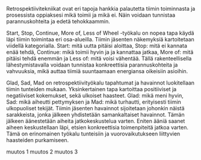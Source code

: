 Retrospektiivitekniikat ovat eri tapoja hankkia palautetta tiimin toiminnasta ja prosessista oppiaksesi mikä toimii ja mikä ei. Näin voidaan tunnistaa parannuskohteita ja edetä tehokkaammin. 

Start, Stop, Continue, More of, Less of Wheel -työkalu on nopea tapa käydä läpi tiimin toimintaa eri osa-alueilla. Tiimin jäsenten näkemyksiä kartoitetaan viidellä kategorialla. Start: mitä uutta pitäisi aloittaa, Stop: mitä ei kannata enää tehdä, Continue: mikä toimii hyvin ja ja kannattaa jatkaa, More of: mitä pitäisi tehdä enemmän ja Less of: mitä voisi vähentää. Tällä rakenteellisella lähestymistavalla voidaan tunnistaa konkreettisia parannuskohteita ja vahvuuksia, mikä auttaa tiimiä suuntaamaan energiansa oikeisiin asioihin.

Glad, Sad, Mad on retrospektiivityökalu tapahtumat ja havainnot luokitellaan tiimin tunteiden mukaan. Yksinkertainen tapa kartoittaa positiiviset ja negatiiviset kokemukset, sekä ulkoiset haasteet. Glad: mikä meni hyvin, Sad: mikä aiheutti pettymyksen ja Mad: mikä turhautti, erityisesti tiimin ulkopuoliset tekijät. Tiimin jäsenten havainnot sijoitetaan johonkin näistä sarakkeista, jonka jälkeen yhdistetään samankaltaiset havainnot. Tämän jälkeen äänestetään aiheita jatkokeskustelua varten. Eniten ääniä saanet aiheen keskustellaan läpi, etsien konkreettisia toimenpiteitä jatkoa varten. Tämä on erinomainen työkalu tunteisiin ja vuorovaikutukseen liittyvien haasteiden purkamiseen.

muutos 1
muutos 2
muutos 3